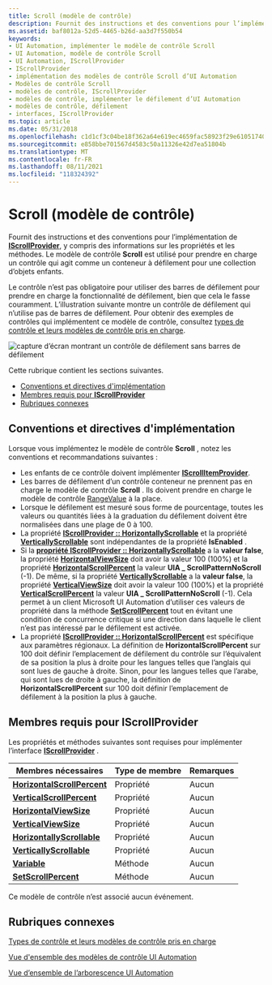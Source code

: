 ```yaml
---
title: Scroll (modèle de contrôle)
description: Fournit des instructions et des conventions pour l’implémentation de IScrollProvider, y compris des informations sur les propriétés et les méthodes. Le modèle de contrôle Scroll est utilisé pour prendre en charge un contrôle qui agit comme un conteneur à défilement pour une collection d’objets enfants.
ms.assetid: baf8012a-52d5-4465-b26d-aa3d7f550b54
keywords:
- UI Automation, implémenter le modèle de contrôle Scroll
- UI Automation, modèle de contrôle Scroll
- UI Automation, IScrollProvider
- IScrollProvider
- implémentation des modèles de contrôle Scroll d’UI Automation
- Modèles de contrôle Scroll
- modèles de contrôle, IScrollProvider
- modèles de contrôle, implémenter le défilement d’UI Automation
- modèles de contrôle, défilement
- interfaces, IScrollProvider
ms.topic: article
ms.date: 05/31/2018
ms.openlocfilehash: c1d1cf3c04be18f362a64e619ec4659fac58923f29e6105174057b18a580f8d8
ms.sourcegitcommit: e858bbe701567d4583c50a11326e42d7ea51804b
ms.translationtype: MT
ms.contentlocale: fr-FR
ms.lasthandoff: 08/11/2021
ms.locfileid: "118324392"
---
```

# <a name="scroll-control-pattern"></a>Scroll (modèle de contrôle)

Fournit des instructions et des conventions pour l’implémentation de [**IScrollProvider**](/windows/desktop/api/UIAutomationCore/nn-uiautomationcore-iscrollprovider), y compris des informations sur les propriétés et les méthodes. Le modèle de contrôle **Scroll** est utilisé pour prendre en charge un contrôle qui agit comme un conteneur à défilement pour une collection d’objets enfants.

Le contrôle n’est pas obligatoire pour utiliser des barres de défilement pour prendre en charge la fonctionnalité de défilement, bien que cela le fasse couramment. L’illustration suivante montre un contrôle de défilement qui n’utilise pas de barres de défilement. Pour obtenir des exemples de contrôles qui implémentent ce modèle de contrôle, consultez [types de contrôle et leurs modèles de contrôle pris en charge](uiauto-controlpatternmapping.md).

![capture d’écran montrant un contrôle de défilement sans barres de défilement](images/uia-scrollpattern-without-scrollbars.jpg)

Cette rubrique contient les sections suivantes.

-   [Conventions et directives d'implémentation](#implementation-guidelines-and-conventions)
-   [Membres requis pour **IScrollProvider**](#required-members-for-iscrollprovider)
-   [Rubriques connexes](#related-topics)

## <a name="implementation-guidelines-and-conventions"></a>Conventions et directives d'implémentation

Lorsque vous implémentez le modèle de contrôle **Scroll** , notez les conventions et recommandations suivantes :

-   Les enfants de ce contrôle doivent implémenter [**IScrollItemProvider**](/windows/desktop/api/UIAutomationCore/nn-uiautomationcore-iscrollitemprovider).
-   Les barres de défilement d’un contrôle conteneur ne prennent pas en charge le modèle de contrôle **Scroll** . Ils doivent prendre en charge le modèle de contrôle [RangeValue](uiauto-implementingrangevalue.md) à la place.
-   Lorsque le défilement est mesuré sous forme de pourcentage, toutes les valeurs ou quantités liées à la graduation du défilement doivent être normalisées dans une plage de 0 à 100.
-   La propriété [**IScrollProvider :: HorizontallyScrollable**](/windows/desktop/api/UIAutomationCore/nf-uiautomationcore-iscrollprovider-get_horizontallyscrollable) et la propriété [**VerticallyScrollable**](/windows/desktop/api/UIAutomationCore/nf-uiautomationcore-iscrollprovider-get_verticallyscrollable) sont indépendantes de la propriété **IsEnabled** .
-   Si la [**propriété IScrollProvider :: HorizontallyScrollable**](/windows/desktop/api/UIAutomationCore/nf-uiautomationcore-iscrollprovider-get_horizontallyscrollable) a la **valeur false**, la propriété [**HorizontalViewSize**](/windows/desktop/api/UIAutomationCore/nf-uiautomationcore-iscrollprovider-get_horizontalviewsize) doit avoir la valeur 100 (100%) et la propriété [**HorizontalScrollPercent**](/windows/desktop/api/UIAutomationCore/nf-uiautomationcore-iscrollprovider-get_horizontalscrollpercent) la valeur **UIA \_ ScrollPatternNoScroll** (-1). De même, si la propriété [**VerticallyScrollable**](/windows/desktop/api/UIAutomationCore/nf-uiautomationcore-iscrollprovider-get_verticallyscrollable) a la **valeur false**, la propriété [**VerticalViewSize**](/windows/desktop/api/UIAutomationCore/nf-uiautomationcore-iscrollprovider-get_verticalviewsize) doit avoir la valeur 100 (100%) et la propriété [**VerticalScrollPercent**](/windows/desktop/api/UIAutomationCore/nf-uiautomationcore-iscrollprovider-get_verticalscrollpercent) la valeur **UIA \_ ScrollPatternNoScroll** (-1). Cela permet à un client Microsoft UI Automation d’utiliser ces valeurs de propriété dans la méthode [**SetScrollPercent**](/windows/desktop/api/UIAutomationCore/nf-uiautomationcore-iscrollprovider-setscrollpercent) tout en évitant une condition de concurrence critique si une direction dans laquelle le client n’est pas intéressé par le défilement est activée.
-   La propriété [**IScrollProvider :: HorizontalScrollPercent**](/windows/desktop/api/UIAutomationCore/nf-uiautomationcore-iscrollprovider-get_horizontalscrollpercent) est spécifique aux paramètres régionaux. La définition de **HorizontalScrollPercent** sur 100 doit définir l’emplacement de défilement du contrôle sur l’équivalent de sa position la plus à droite pour les langues telles que l’anglais qui sont lues de gauche à droite. Sinon, pour les langues telles que l’arabe, qui sont lues de droite à gauche, la définition de **HorizontalScrollPercent** sur 100 doit définir l’emplacement de défilement à la position la plus à gauche.

## <a name="required-members-for-iscrollprovider"></a>Membres requis pour **IScrollProvider**

Les propriétés et méthodes suivantes sont requises pour implémenter l’interface [**IScrollProvider**](/windows/desktop/api/UIAutomationCore/nn-uiautomationcore-iscrollprovider) .



| Membres nécessaires                                                                  | Type de membre | Remarques |
|-----------------------------------------------------------------------------------|-------------|-------|
| [**HorizontalScrollPercent**](/windows/desktop/api/UIAutomationCore/nf-uiautomationcore-iscrollprovider-get_horizontalscrollpercent) | Propriété    | Aucun  |
| [**VerticalScrollPercent**](/windows/desktop/api/UIAutomationCore/nf-uiautomationcore-iscrollprovider-get_verticalscrollpercent)     | Propriété    | Aucun  |
| [**HorizontalViewSize**](/windows/desktop/api/UIAutomationCore/nf-uiautomationcore-iscrollprovider-get_horizontalviewsize)           | Propriété    | Aucun  |
| [**VerticalViewSize**](/windows/desktop/api/UIAutomationCore/nf-uiautomationcore-iscrollprovider-get_verticalviewsize)               | Propriété    | Aucun  |
| [**HorizontallyScrollable**](/windows/desktop/api/UIAutomationCore/nf-uiautomationcore-iscrollprovider-get_horizontallyscrollable)   | Propriété    | Aucun  |
| [**VerticallyScrollable**](/windows/desktop/api/UIAutomationCore/nf-uiautomationcore-iscrollprovider-get_verticallyscrollable)       | Propriété    | Aucun  |
| [**Variable**](/windows/desktop/api/UIAutomationCore/nf-uiautomationcore-iscrollprovider-scroll)                                   | Méthode      | Aucun  |
| [**SetScrollPercent**](/windows/desktop/api/UIAutomationCore/nf-uiautomationcore-iscrollprovider-setscrollpercent)               | Méthode      | Aucun  |



 

Ce modèle de contrôle n’est associé aucun événement.

## <a name="related-topics"></a>Rubriques connexes

<dl> <dt>

[Types de contrôle et leurs modèles de contrôle pris en charge](uiauto-controlpatternmapping.md)
</dt> <dt>

[Vue d'ensemble des modèles de contrôle UI Automation](uiauto-controlpatternsoverview.md)
</dt> <dt>

[Vue d’ensemble de l’arborescence UI Automation](uiauto-treeoverview.md)
</dt> </dl>

 

 




